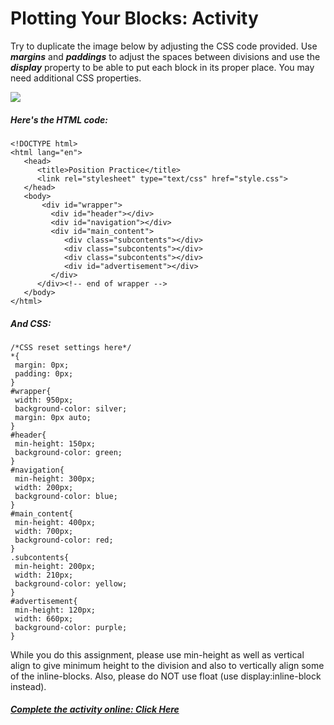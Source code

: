 # Plotting Your Blocks: Activity

Try to duplicate the image below by adjusting the CSS code provided. Use **_margins_** and **_paddings_** to adjust the spaces between divisions and use the **_display_** property to be able to put each block in its proper place. You may need additional CSS properties.

![](http://s3.amazonaws.com/General_V88/boomyeah/company_209/chapter_2135/handouts/chapter2135_3264_position-blocks.png)

##### Here's the HTML code:
```
<!DOCTYPE html>
<html lang="en">
   <head>
      <title>Position Practice</title>
      <link rel="stylesheet" type="text/css" href="style.css">
   </head>
   <body>
       <div id="wrapper">
         <div id="header"></div>
         <div id="navigation"></div>
         <div id="main_content">
            <div class="subcontents"></div>
            <div class="subcontents"></div>
            <div class="subcontents"></div>
            <div id="advertisement"></div>
         </div>
      </div><!-- end of wrapper -->
   </body>
</html>
```

##### And CSS:

```
/*CSS reset settings here*/
*{
 margin: 0px;
 padding: 0px;
}
#wrapper{
 width: 950px;
 background-color: silver;
 margin: 0px auto;
}
#header{
 min-height: 150px;
 background-color: green;
}
#navigation{
 min-height: 300px;
 width: 200px;
 background-color: blue;
}
#main_content{
 min-height: 400px;
 width: 700px;
 background-color: red;
}
.subcontents{
 min-height: 200px;
 width: 210px;
 background-color: yellow;
}
#advertisement{
 min-height: 120px;
 width: 660px;
 background-color: purple;
}
```


While you do this assignment, please use min-height as well as vertical align to give minimum height to the division and also to vertically align some of the inline-blocks. Also, please do NOT use float (use display:inline-block instead).

##### [Complete the activity online: Click Here](https://codepen.io/dannyooooo/pen/100311ce217467fbcf13862a5090012b)
